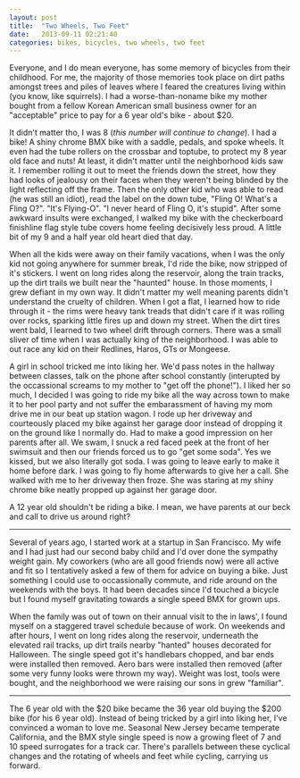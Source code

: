 ```yaml
---
layout: post
title:  "Two Wheels, Two Feet"
date:   2013-09-11 02:21:40
categories: bikes, bicycles, two wheels, two feet
---
```


Everyone, and I do mean everyone, has some memory of bicycles from their childhood. For me, the majority of those memories took place on dirt paths amongst trees and piles of leaves where I feared the creatures living within (you know, like squirrels). I had a worse-than-noname bike my mother bought from a fellow Korean American small business owner for an "acceptable" price to pay for a 6 year old's bike - about $20.

It didn't matter tho, I was 8 (*this number will continue to change*). I had a bike! A shiny chrome BMX bike with a saddle, pedals, and spoke wheels. It even had the tube rollers on the crossbar and toptube, to protect my 8 year old face and nuts! At least, it didn't matter until the neighborhood kids saw it. I remember rolling it out to meet the friends down the street, how they had looks of jealousy on their faces when they weren't being blinded by the light reflecting off the frame. Then the only other kid who was able to read (he was still an idiot), read the label on the down tube, "Fling O! What's a Fling O?". "It's Flying-O". "I never heard of Fling O, it's stupid". After some awkward insults were exchanged, I walked my bike with the checkerboard finishline flag style tube covers home feeling decisively less proud. A little bit of my 9 and a half year old heart died that day.

When all the kids were away on their family vacations, when I was the only kid not going anywhere for summer break, I'd ride the bike, now stripped of it's stickers. I went on long rides along the reservoir, along the train tracks, up the dirt trails we built near the "haunted" house. In those moments, I grew defiant in my own way. It didn't matter my well meaning parents didn't understand the cruelty of children. When I got a flat, I learned how to ride through it - the rims were heavy tank treads that didn't care if it was rolling over rocks, sparking little fires up and down my street. When the dirt tires went bald, I learned to two wheel drift through corners. There was a small sliver of time when I was actually king of the neighborhood. I was able to out race any kid on their Redlines, Haros, GTs or Mongeese.

A girl in school tricked me into liking her. We'd pass notes in the hallway between classes, talk on the phone after school constantly (interupted by the occassional screams to my mother to "get off the phone!"). I liked her so much, I decided I was going to ride my bike all the way across town to make it to her pool party and not suffer the embarassment of having my mom drive me in our beat up station wagon. I rode up her driveway and courteously placed my bike against her garage door instead of dropping it on the ground like I normally do. Had to make a good impression on her parents after all. We swam, I snuck a red faced peek at the front of her swimsuit and then our friends forced us to go "get some soda". Yes we kissed, but we also literally got soda. I was going to leave early to make it home before dark. I was going to fly home afterwards to give her a call. She walked with me to her driveway then froze. She was staring at my shiny chrome bike neatly propped up against her garage door.

A 12 year old shouldn't be riding a bike. I mean, we have parents at our beck and call to drive us around right?

---


Several of years ago, I started work at a startup in San Francisco. My wife and I had just had our second baby child and I'd over done the sympathy weight gain. My coworkers (who are all good friends now) were all active and fit so I tentatively asked a few of them for advice on buying a bike. Just something I could use to occassionally commute, and ride around on the weekends with the boys. It had been decades since I'd touched a bicycle but I found myself gravitating towards a single speed BMX for grown ups. 

When the family was out of town on their annual visit to the in laws', I found myself on a staggered travel schedule because of work. On weekends and after hours, I went on long rides along the reservoir, underneath the elevated rail tracks, up dirt trails nearby "hanted" houses decorated for Halloween. The single speed got it's handlebars chopped, and bar ends were installed then removed. Aero bars were installed then removed (after some very funny looks were thrown my way). Weight was lost, tools were bought, and the neighborhood we were raising our sons in grew "familiar".

---

The 6 year old with the $20 bike became the 36 year old buying the $200 bike (for his 6 year old). Instead of being tricked by a girl into liking her, I've convinced a woman to love me. Seasonal New Jersey became temperate California, and the BMX style single speed is now a growing fleet of 7 and 10 speed surrogates for a track car. There's parallels between these cyclical changes and the rotating of wheels and feet while cycling, carrying us forward.